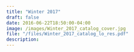 ```yaml
---
title: "Winter 2017"
draft: false
date: 2016-06-22T18:50:00-04:00
image: /images/Winter_2017_catalog_cover.jpg
file: "/files/Winter_2017_catalog_lo_res.pdf"
description:
---
```

